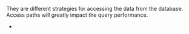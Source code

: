They are different strategies for accessing the data from the database. Access paths will greatly impact the query performance.

- 